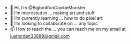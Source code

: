 - 👋 Hi, I’m @BigbirdfunCookieMonster
- 👀 I’m interested in ... making art and stuff
- 🌱 I’m currently learning ... how to do pixel art
- 💞️ I’m looking to collaborate on ... any topic
- 📫 How to reach me ... you can reach me on my email at justjordan33889@gmail.com

<!---
BigbirdfunCookieMonster/BigbirdfunCookieMonster is a ✨ special ✨ repository because its `README.md` (this file) appears on your GitHub profile.
You can click the Preview link to take a look at your changes.
--->
